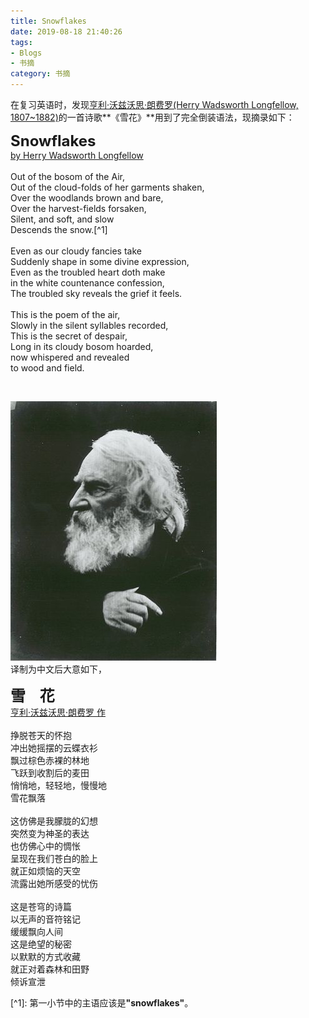 ```yaml
---
title: Snowflakes
date: 2019-08-18 21:40:26
tags: 
- Blogs
- 书摘
category: 书摘
---
```

在复习英语时，发现[亨利·沃兹沃思·朗费罗(Herry Wadsworth Longfellow, 1807~1882)](https://zh.wikipedia.org/zh-hans/%E4%BA%A8%E5%88%A9%C2%B7%E6%B2%83%E8%8C%B2%E6%B2%83%E6%80%9D%C2%B7%E6%9C%97%E8%B2%BB%E7%BE%85)的一首诗歌**《雪花》**用到了完全倒装语法，现摘录如下：
> <center>
<font size="5"><b>Snowflakes</b></font><br>
<u>by Herry Wadsworth Longfellow</u><br><br>
Out of the bosom of the Air,<br>
Out of the cloud-folds of her garments shaken,<br>
Over the woodlands brown and bare,<br>
Over the harvest-fields forsaken,<br>
Silent, and soft, and slow<br>
Descends the snow.[^1]<br><br>
Even as our cloudy fancies take<br>
Suddenly shape in some divine expression,<br>
Even as the troubled heart doth make<br>
in the white countenance confession,<br>
The troubled sky reveals the grief it feels.<br><br>
This is the poem of the air,<br>
Slowly in the silent syllables recorded,<br>
This is the secret of despair,<br>
Long in its cloudy bosom hoarded,<br>
now whispered and revealed<br>
to wood and field.
</center>
<br>

![Herry Wadsworth Longfellow](snowflakes/330px-HenryWLongFellow1868.jpg "Herry Wadsworth Longfellow")<br>
译制为中文后大意如下，
> <center>
<font size="5"><b>雪&nbsp;&nbsp;&nbsp;&nbsp;花</b></font><br>
<u>亨利·沃兹沃思·朗费罗&nbsp;作</u><br><br>
挣脱苍天的怀抱<br>
冲出她摇摆的云蝶衣衫<br>
飘过棕色赤裸的林地<br>
飞跃到收割后的麦田<br>
悄悄地，轻轻地，慢慢地<br>
雪花飘落<br><br>
这仿佛是我朦胧的幻想<br>
突然变为神圣的表达<br>
也仿佛心中的惆怅<br>
呈现在我们苍白的脸上<br>
就正如烦恼的天空<br>
流露出她所感受的忧伤<br><br>
这是苍穹的诗篇<br>
以无声的音符铭记<br>
缓缓飘向人间<br>
这是绝望的秘密<br>
以默默的方式收藏<br>
就正对着森林和田野<br>
倾诉宣泄
</center>
[^1]: 第一小节中的主语应该是<b>"snowflakes"</b>。